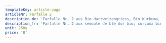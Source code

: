 ```yaml
---
templateKey: article-page
articleNr: Farfalle 2
description_de: 'Farfalle Nr. 2 aus Bio Hartweizengriess, Bio Kurkuma, Bio Spinat'
description_fr: 'Farfalle Nr. 2 aux semoule de blé dur bio, curcuma bio, épinards bio'
unit: 250g
price: '8'
---
```


